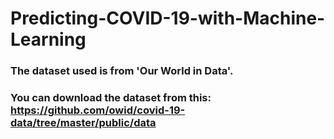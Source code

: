# Predicting-COVID-19-with-Machine-Learning

### The dataset used is from 'Our World in Data'.

### You can download the dataset from this: https://github.com/owid/covid-19-data/tree/master/public/data
